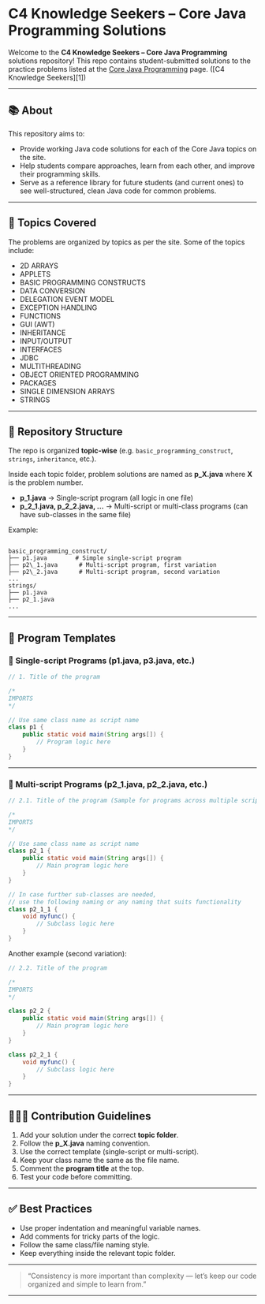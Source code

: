 # C4 Knowledge Seekers – Core Java Programming Solutions

Welcome to the **C4 Knowledge Seekers – Core Java Programming** solutions repository!
This repo contains student-submitted solutions to the practice problems listed at the [Core Java Programming](https://c4knowledgeseekers.in/practice-problems/core-java-programming) page. ([C4 Knowledge Seekers][1])

---

## 📚 About

This repository aims to:

* Provide working Java code solutions for each of the Core Java topics on the site.
* Help students compare approaches, learn from each other, and improve their programming skills.
* Serve as a reference library for future students (and current ones) to see well-structured, clean Java code for common problems.

---

## 🧭 Topics Covered

The problems are organized by topics as per the site. Some of the topics include:

* 2D ARRAYS
* APPLETS
* BASIC PROGRAMMING CONSTRUCTS
* DATA CONVERSION
* DELEGATION EVENT MODEL
* EXCEPTION HANDLING
* FUNCTIONS
* GUI (AWT)
* INHERITANCE
* INPUT/OUTPUT
* INTERFACES
* JDBC
* MULTITHREADING
* OBJECT ORIENTED PROGRAMMING
* PACKAGES
* SINGLE DIMENSION ARRAYS
* STRINGS

---

## 📂 Repository Structure

The repo is organized **topic-wise** (e.g. `basic_programming_construct`, `strings`, `inheritance`, etc.).  

Inside each topic folder, problem solutions are named as **p_X.java** where **X** is the problem number.  

- **p_1.java** → Single-script program (all logic in one file)  
- **p_2_1.java, p_2_2.java, …** → Multi-script or multi-class programs (can have sub-classes in the same file)  

Example:  

```

basic_programming_construct/
├── p1.java        # Simple single-script program
├── p2\_1.java      # Multi-script program, first variation
├── p2\_2.java      # Multi-script program, second variation
...
strings/
├── p1.java
├── p2_1.java
...

````

---

## 🧰 Program Templates

### 🔹 Single-script Programs (p1.java, p3.java, etc.)

```java
// 1. Title of the program

/*
IMPORTS
*/

// Use same class name as script name
class p1 {
    public static void main(String args[]) {
        // Program logic here
    }
}
````

---

### 🔹 Multi-script Programs (p2_1.java, p2_2.java, etc.)

```java
// 2.1. Title of the program (Sample for programs across multiple script files or classes)

/*
IMPORTS
*/

// Use same class name as script name
class p2_1 {
    public static void main(String args[]) {
        // Main program logic here
    }
}

// In case further sub-classes are needed, 
// use the following naming or any naming that suits functionality
class p2_1_1 {
    void myfunc() {
        // Subclass logic here
    }
}
```

Another example (second variation):

```java
// 2.2. Title of the program

/*
IMPORTS
*/

class p2_2 {
    public static void main(String args[]) {
        // Main program logic here
    }
}

class p2_2_1 {
    void myfunc() {
        // Subclass logic here
    }
}
```

---

## 🧑‍🤝‍🧑 Contribution Guidelines

1. Add your solution under the correct **topic folder**.
2. Follow the **p_X.java** naming convention.
3. Use the correct template (single-script or multi-script).
4. Keep your class name the same as the file name.
5. Comment the **program title** at the top.
6. Test your code before committing.

---

## ✅ Best Practices

* Use proper indentation and meaningful variable names.
* Add comments for tricky parts of the logic.
* Follow the same class/file naming style.
* Keep everything inside the relevant topic folder.

---

> “Consistency is more important than complexity — let’s keep our code organized and simple to learn from.”

---
